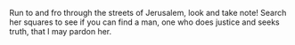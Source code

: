 Run to and fro through the streets of Jerusalem, look and take note! Search her squares to see if you can find a man, one who does justice and seeks truth, that I may pardon her.
